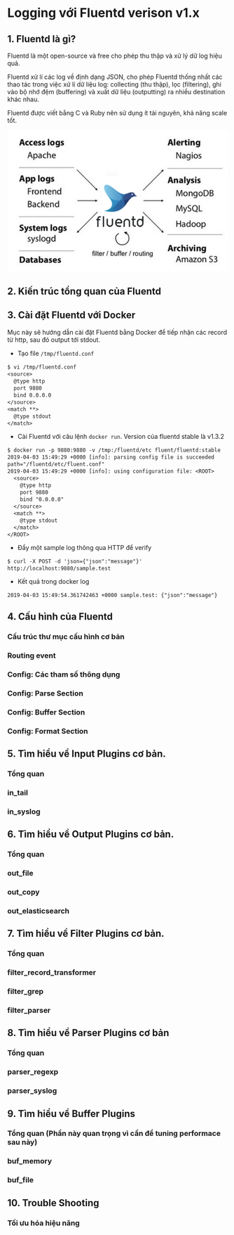 # Logging với Fluentd verison v1.x

## 1. Fluentd là gì?
Fluentd là một open-source và free cho phép thu thập và xử lý dữ log hiệu quả.

Fluentd xử lí các log về định dạng JSON, cho phép Fluentd thống nhất các thao tác trong việc xử lí dữ liệu log: collecting (thu thập), lọc (filtering), ghi vào bộ nhớ đệm (buffering) và xuất dữ liệu (outputting) ra nhiều destination khác nhau.

Fluentd được viết bằng C và Ruby nên sử dụng ít tài nguyên, khả năng scale tốt.

![](./images/fluentd-overview.png)

## 2. Kiến trúc tổng quan của Fluentd


## 3. Cài đặt Fluentd với Docker
Mục này sẽ hướng dẫn cài đặt Fluentd bằng Docker để tiếp nhận các record từ http, sau đó output tới stdout.

- Tạo file `/tmp/fluentd.conf`
```
$ vi /tmp/fluentd.conf
<source>
  @type http
  port 9880
  bind 0.0.0.0
</source>
<match **>
  @type stdout
</match>
```
- Cài Fluentd với câu lệnh `docker run`. Version của fluentd stable là v1.3.2
```
$ docker run -p 9880:9880 -v /tmp:/fluentd/etc fluent/fluentd:stable
2019-04-03 15:49:29 +0000 [info]: parsing config file is succeeded path="/fluentd/etc/fluent.conf"
2019-04-03 15:49:29 +0000 [info]: using configuration file: <ROOT>
  <source>
    @type http
    port 9880
    bind "0.0.0.0"
  </source>
  <match **>
    @type stdout
  </match>
</ROOT>

```
- Đẩy một sample log thông qua HTTP để verify
```
$ curl -X POST -d 'json={"json":"message"}' http://localhost:9880/sample.test
```
- Kết quả trong docker log
```
2019-04-03 15:49:54.361742463 +0000 sample.test: {"json":"message"}
```

## 4. Cấu hình của Fluentd

### Cấu trúc thư mục cấu hình cơ bản

### Routing event

### Config: Các tham số thông dụng

### Config: Parse Section

### Config: Buffer Section

### Config: Format Section



## 5. Tìm hiểu về Input Plugins cơ bản.


### Tổng quan

### in_tail

### in_syslog



## 6. Tìm hiểu về Output Plugins cơ bản.


### Tổng quan

### out_file

### out_copy

### out_elasticsearch



## 7. Tìm hiểu về Filter Plugins cơ bản.


### Tổng quan

### filter_record_transformer

### filter_grep

### filter_parser


## 8. Tìm hiểu về Parser Plugins cơ bản


### Tổng quan

### parser_regexp

### parser_syslog



## 9. Tìm hiểu về Buffer Plugins


### Tổng quan (Phần này quan trọng vì cần để tuning performace sau này)

### buf_memory

### buf_file



## 10. Trouble Shooting

### Tối ưu hóa hiệu năng